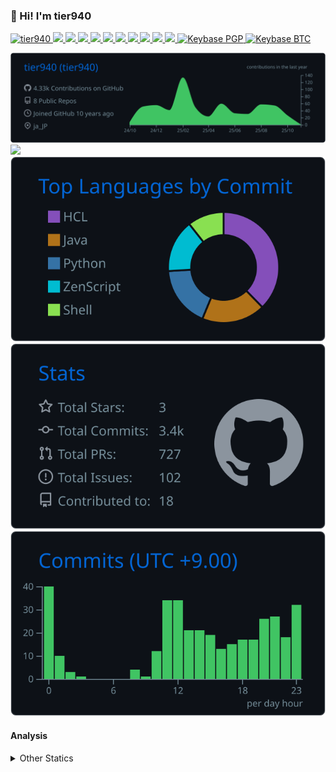 ### 👋 Hi! I'm tier940

<p align="left"> 
  <a href="https://github.com/tier940/tier940/">
    <img src="https://komarev.com/ghpvc/?username=tier940" alt="tier940" />
  </a>
  <a href="http://twitter.com/tier940">
    <img height="20" src="https://img.shields.io/twitter/follow/tier940?label=Twitter&logo=twitter&style=flat" />
  </a>
  <a href="https://github.com/tier940">
    <img height="20" src="https://img.shields.io/github/followers/tier940?label=follow&logo=github&style=flat" />
  </a>
  <a href="https://www.reddit.com/user/tier940">
    <img height="20" src="https://img.shields.io/reddit/user-karma/combined/tier940?label=Reddit&logo=reddit&style=flat" />
  </a>
  <a href="https://stackoverflow.com/users/17317833/tier940">
    <img height="20" src="https://img.shields.io/stackexchange/stackoverflow/r/17317833?label=StackOverflow&logo=stack-overflow&style=flat" />
  </a>
  <a href="https://zenn.dev/tier940">
    <img height="20" src="https://zenn.badge.nikaera.com/s/tier940/likes" />
  </a>
  <a href="https://zenn.dev/tier940">
    <img height="20" src="https://zenn.badge.nikaera.com/s/tier940/followers" />
  </a>
  <a href="https://zenn.dev/tier940">
    <img height="20" src="https://zenn.badge.nikaera.com/s/tier940/articles" />
  </a>
  <a href="http://qiita.com/tier940">
    <img height="20" src="https://qiita-badge.apiapi.app/s/tier940/posts.svg" />
  </a>
  <a href="http://qiita.com/tier940">
    <img height="20" src="https://qiita-badge.apiapi.app/s/tier940/contributions.svg" />
  </a>
  <a href="https://github.com/tier940/tier940/">
    <img height="20" src="https://github.com/tier940/tier940/actions/workflows/main.yml/badge.svg" />
  </a>
  <a href="https://keybase.io/tier940">
    <img alt="Keybase PGP" src="https://img.shields.io/keybase/pgp/tier940">
  </a>
  <a href="https://keybase.io/tier940">
    <img alt="Keybase BTC" src="https://img.shields.io/keybase/btc/tier940">
  </a>
</p>

[![](https://raw.githubusercontent.com/tier940/tier940/main/profile-summary-card-output/github_dark/0-profile-details.svg)](https://github.com/vn7n24fzkq/github-profile-summary-cards)
[![](https://raw.githubusercontent.com/tier940/tier940/main/profile-summary-card-output/github_dark/1-repos-per-language.svg)](https://github.com/vn7n24fzkq/github-profile-summary-cards) [![](https://raw.githubusercontent.com/tier940/tier940/main/profile-summary-card-output/github_dark/2-most-commit-language.svg)](https://github.com/vn7n24fzkq/github-profile-summary-cards)
[![](https://raw.githubusercontent.com/tier940/tier940/main/profile-summary-card-output/github_dark/3-stats.svg)](https://github.com/vn7n24fzkq/github-profile-summary-cards) [![](https://raw.githubusercontent.com/tier940/tier940/main/profile-summary-card-output/github_dark/4-productive-time.svg)](https://github.com/vn7n24fzkq/github-profile-summary-cards)


#### Analysis
<!-- <img height="150" src="https://github.com/tier940/tier940/blob/master/images/stat.svg" alt="Alternative Text"/> -->

<details>
  <summary>Other Statics</summary>
  <!--START_SECTION:waka-->
![Code Time](http://img.shields.io/badge/Code%20Time-3%2C128%20hrs%2052%20mins-blue)

**🐱 My GitHub Data** 

> 📦 22.6 kB Used in GitHub's Storage 
 > 
> 💼 Opted to Hire
 > 
> 📜 13 Public Repositories 
 > 
> 🔑 2 Private Repositories 
 > 
**I'm an Early 🐤** 

```text
🌞 Morning                1533 commits        ████░░░░░░░░░░░░░░░░░░░░░   15.34 % 
🌆 Daytime                3688 commits        █████████░░░░░░░░░░░░░░░░   36.91 % 
🌃 Evening                3716 commits        █████████░░░░░░░░░░░░░░░░   37.19 % 
🌙 Night                  1055 commits        ███░░░░░░░░░░░░░░░░░░░░░░   10.56 % 
```
📅 **I'm Most Productive on Saturday** 

```text
Monday                   977 commits         ██░░░░░░░░░░░░░░░░░░░░░░░   09.78 % 
Tuesday                  1721 commits        ████░░░░░░░░░░░░░░░░░░░░░   17.22 % 
Wednesday                1164 commits        ███░░░░░░░░░░░░░░░░░░░░░░   11.65 % 
Thursday                 1160 commits        ███░░░░░░░░░░░░░░░░░░░░░░   11.61 % 
Friday                   1262 commits        ███░░░░░░░░░░░░░░░░░░░░░░   12.63 % 
Saturday                 1991 commits        █████░░░░░░░░░░░░░░░░░░░░   19.93 % 
Sunday                   1717 commits        ████░░░░░░░░░░░░░░░░░░░░░   17.18 % 
```


📊 **This Week I Spent My Time On** 

```text
🕑︎ Time Zone: Asia/Tokyo

💬 Programming Languages: 
Other                    19 hrs 16 mins      ████████████████░░░░░░░░░   62.52 % 
Java                     9 hrs 27 mins       ████████░░░░░░░░░░░░░░░░░   30.69 % 
INI                      25 mins             ░░░░░░░░░░░░░░░░░░░░░░░░░   01.39 % 
Java Properties          18 mins             ░░░░░░░░░░░░░░░░░░░░░░░░░   01.02 % 
Properties               16 mins             ░░░░░░░░░░░░░░░░░░░░░░░░░   00.90 % 

🔥 Editors: 
Edge                     18 hrs 58 mins      ███████████████░░░░░░░░░░   61.51 % 
Intellijidea             10 hrs 24 mins      ████████░░░░░░░░░░░░░░░░░   33.75 % 
VS Code                  1 hr 27 mins        █░░░░░░░░░░░░░░░░░░░░░░░░   04.74 % 

💻 Operating System: 
Windows                  30 hrs 50 mins      █████████████████████████   100.00 % 
```

**I Mostly Code in Java** 

```text
Java                     13 repos            ███████████░░░░░░░░░░░░░░   44.83 % 
ZenScript                3 repos             ███░░░░░░░░░░░░░░░░░░░░░░   10.34 % 
HTML                     2 repos             ██░░░░░░░░░░░░░░░░░░░░░░░   06.90 % 
Shell                    2 repos             ██░░░░░░░░░░░░░░░░░░░░░░░   06.90 % 
Dockerfile               1 repo              █░░░░░░░░░░░░░░░░░░░░░░░░   03.45 % 
```



**Timeline**

![Lines of Code chart](https://raw.githubusercontent.com/tier940/tier940/main/assets/bar_graph.png)


 Last Updated on 21/01/2024 00:57:52 UTC
<!--END_SECTION:waka-->
</details>
